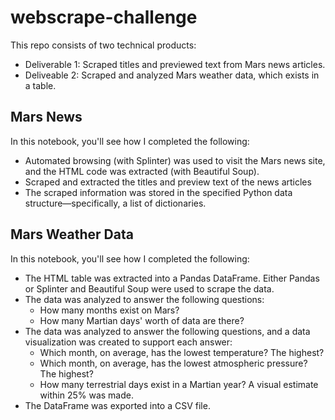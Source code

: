 # webscrape-challenge

This repo consists of two technical products: 
- Deliverable 1: Scraped titles and previewed text from Mars news articles.
- Deliveable 2: Scraped and analyzed Mars weather data, which exists in a table.

## Mars News
In this notebook, you'll see how I completed the following: 
- Automated browsing (with Splinter) was used to visit the Mars news site, and the HTML code was extracted (with Beautiful Soup). 
- Scraped and extracted the titles and preview text of the news articles 
- The scraped information was stored in the specified Python data structure—specifically, a list of dictionaries.

## Mars Weather Data
In this notebook, you'll see how I completed the following: 
- The HTML table was extracted into a Pandas DataFrame. Either Pandas or Splinter and Beautiful Soup were used to scrape the data. 
- The data was analyzed to answer the following questions: 
  - How many months exist on Mars? 
  - How many Martian days' worth of data are there? 
- The data was analyzed to answer the following questions, and a data visualization was created to support each answer: 
  - Which month, on average, has the lowest temperature? The highest? 
  - Which month, on average, has the lowest atmospheric pressure? The highest? 
  - How many terrestrial days exist in a Martian year? A visual estimate within 25% was made. 
- The DataFrame was exported into a CSV file.

